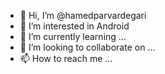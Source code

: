 - 👋 Hi, I’m @hamedparvardegari
- 👀 I’m interested in Android
- 🌱 I’m currently learning ...
- 💞️ I’m looking to collaborate on ...
- 📫 How to reach me ...

<!---
hamedparvardegari/hamedparvardegari is a ✨ special ✨ repository because its `README.md` (this file) appears on your GitHub profile.
You can click the Preview link to take a look at your changes.
--->
